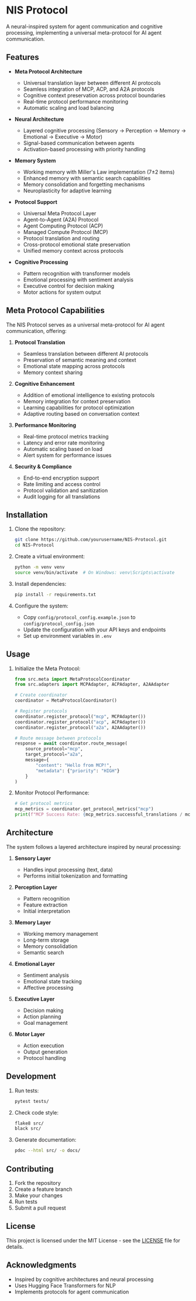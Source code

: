 # NIS Protocol

A neural-inspired system for agent communication and cognitive processing, implementing a universal meta-protocol for AI agent communication.

## Features

- **Meta Protocol Architecture**
  - Universal translation layer between different AI protocols
  - Seamless integration of MCP, ACP, and A2A protocols
  - Cognitive context preservation across protocol boundaries
  - Real-time protocol performance monitoring
  - Automatic scaling and load balancing

- **Neural Architecture**
  - Layered cognitive processing (Sensory → Perception → Memory → Emotional → Executive → Motor)
  - Signal-based communication between agents
  - Activation-based processing with priority handling

- **Memory System**
  - Working memory with Miller's Law implementation (7±2 items)
  - Enhanced memory with semantic search capabilities
  - Memory consolidation and forgetting mechanisms
  - Neuroplasticity for adaptive learning

- **Protocol Support**
  - Universal Meta Protocol Layer
  - Agent-to-Agent (A2A) Protocol
  - Agent Computing Protocol (ACP)
  - Managed Compute Protocol (MCP)
  - Protocol translation and routing
  - Cross-protocol emotional state preservation
  - Unified memory context across protocols

- **Cognitive Processing**
  - Pattern recognition with transformer models
  - Emotional processing with sentiment analysis
  - Executive control for decision making
  - Motor actions for system output

## Meta Protocol Capabilities

The NIS Protocol serves as a universal meta-protocol for AI agent communication, offering:

1. **Protocol Translation**
   - Seamless translation between different AI protocols
   - Preservation of semantic meaning and context
   - Emotional state mapping across protocols
   - Memory context sharing

2. **Cognitive Enhancement**
   - Addition of emotional intelligence to existing protocols
   - Memory integration for context preservation
   - Learning capabilities for protocol optimization
   - Adaptive routing based on conversation context

3. **Performance Monitoring**
   - Real-time protocol metrics tracking
   - Latency and error rate monitoring
   - Automatic scaling based on load
   - Alert system for performance issues

4. **Security & Compliance**
   - End-to-end encryption support
   - Rate limiting and access control
   - Protocol validation and sanitization
   - Audit logging for all translations

## Installation

1. Clone the repository:
   ```bash
   git clone https://github.com/yourusername/NIS-Protocol.git
   cd NIS-Protocol
   ```

2. Create a virtual environment:
   ```bash
   python -m venv venv
   source venv/bin/activate  # On Windows: venv\Scripts\activate
   ```

3. Install dependencies:
   ```bash
   pip install -r requirements.txt
   ```

4. Configure the system:
   - Copy `config/protocol_config.example.json` to `config/protocol_config.json`
   - Update the configuration with your API keys and endpoints
   - Set up environment variables in `.env`

## Usage

1. Initialize the Meta Protocol:
   ```python
   from src.meta import MetaProtocolCoordinator
   from src.adapters import MCPAdapter, ACPAdapter, A2AAdapter
   
   # Create coordinator
   coordinator = MetaProtocolCoordinator()
   
   # Register protocols
   coordinator.register_protocol("mcp", MCPAdapter())
   coordinator.register_protocol("acp", ACPAdapter())
   coordinator.register_protocol("a2a", A2AAdapter())
   
   # Route message between protocols
   response = await coordinator.route_message(
       source_protocol="mcp",
       target_protocol="a2a",
       message={
           "content": "Hello from MCP!",
           "metadata": {"priority": "HIGH"}
       }
   )
   ```

2. Monitor Protocol Performance:
   ```python
   # Get protocol metrics
   mcp_metrics = coordinator.get_protocol_metrics("mcp")
   print(f"MCP Success Rate: {mcp_metrics.successful_translations / mcp_metrics.total_messages}")
   ```

## Architecture

The system follows a layered architecture inspired by neural processing:

1. **Sensory Layer**
   - Handles input processing (text, data)
   - Performs initial tokenization and formatting

2. **Perception Layer**
   - Pattern recognition
   - Feature extraction
   - Initial interpretation

3. **Memory Layer**
   - Working memory management
   - Long-term storage
   - Memory consolidation
   - Semantic search

4. **Emotional Layer**
   - Sentiment analysis
   - Emotional state tracking
   - Affective processing

5. **Executive Layer**
   - Decision making
   - Action planning
   - Goal management

6. **Motor Layer**
   - Action execution
   - Output generation
   - Protocol handling

## Development

1. Run tests:
   ```bash
   pytest tests/
   ```

2. Check code style:
   ```bash
   flake8 src/
   black src/
   ```

3. Generate documentation:
   ```bash
   pdoc --html src/ -o docs/
   ```

## Contributing

1. Fork the repository
2. Create a feature branch
3. Make your changes
4. Run tests
5. Submit a pull request

## License

This project is licensed under the MIT License - see the [LICENSE](LICENSE) file for details.

## Acknowledgments

- Inspired by cognitive architectures and neural processing
- Uses Hugging Face Transformers for NLP
- Implements protocols for agent communication 